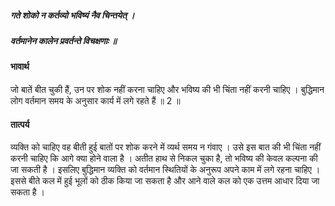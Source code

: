##### गते शोको न कर्तव्यो भविष्यं नैव चिन्तयेत् ।
##### वर्तमानेन कालेन प्रवर्तन्ते विचक्षणाः ॥

#### भावार्थ

जो बातें बीत चुकी हैं, उन पर शोक नहीं करना चाहिए और भविष्य की भी चिंता नहीं करनी चाहिए । बुद्धिमान लोग वर्तमान समय के अनुसार कार्य में लगे रहते हैं ॥ 2 ॥

#### तात्पर्य

व्यक्ति को चाहिए वह बीती हुई बातों पर शोक करने में व्यर्थ समय न गंवाए । उसे इस बात की भी चिंता नहीं करनी चाहिए कि आगे क्या होने वाला है । अतीत हाथ से निकल चुका है, तो भविष्य की केवल कल्पना की जा सकती है । इसलिए बुद्धिमान व्यक्ति को वर्तमान स्थितियों के अनुरूप अपने काम में लगे रहना चाहिए । इससे बीते कल में हुई भूलों को ठीक किया जा सकता है और आने वाले कल को एक उत्तम आधार दिया जा सकता है ।